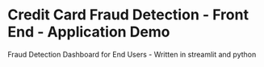 # Credit Card Fraud Detection - Front End - Application Demo
Fraud Detection Dashboard for End Users - Written in streamlit and python
